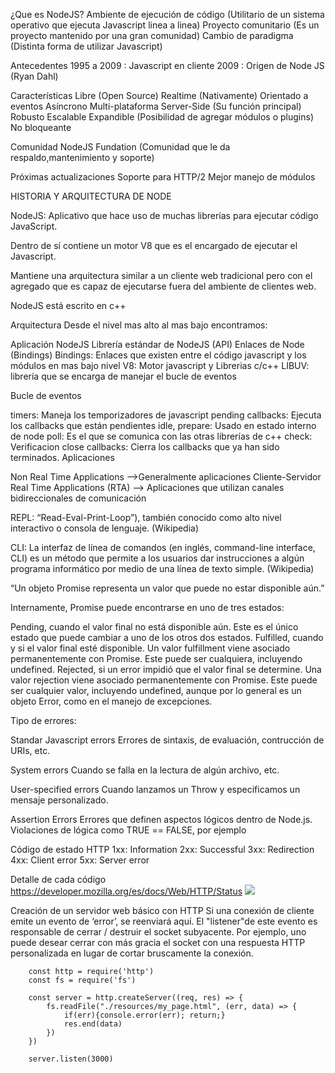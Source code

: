 ¿Que es NodeJS?
Ambiente de ejecución de código (Utilitario de un sistema operativo que ejecuta Javascript linea a linea)
Proyecto comunitario (Es un proyecto mantenido por una gran comunidad)
Cambio de paradigma (Distinta forma de utilizar Javascript)

Antecedentes
1995 a 2009 : Javascript en cliente
2009 : Origen de Node JS (Ryan Dahl)

Características
Libre (Open Source)
Realtime (Nativamente)
Orientado a eventos
Asíncrono
Multi-plataforma
Server-Side (Su función principal)
Robusto
Escalable
Expandible (Posibilidad de agregar módulos o plugins)
No bloqueante

Comunidad
NodeJS Fundation (Comunidad que le da respaldo,mantenimiento y soporte)

Próximas actualizaciones
Soporte para HTTP/2
Mejor manejo de módulos

HISTORIA Y ARQUITECTURA DE NODE


NodeJS: Aplicativo que hace uso de muchas librerías para ejecutar código JavaScript.

Dentro de sí contiene un motor V8 que es el encargado de ejecutar el Javascript.

Mantiene una arquitectura similar a un cliente web tradicional pero con el agregado que es capaz de ejecutarse fuera del ambiente de clientes web.

NodeJS está escrito en c++

Arquitectura
Desde el nivel mas alto al mas bajo encontramos:

Aplicación NodeJS
Librería estándar de NodeJS (API)
Enlaces de Node (Bindings)
Bindings: Enlaces que existen entre el código javascript y los módulos en mas bajo nivel
V8: Motor javascript y Librerias c/c++
LIBUV: librería que se encarga de manejar el bucle de eventos

Bucle de eventos

timers: Maneja los temporizadores de javascript
pending callbacks: Ejecuta los callbacks que están pendientes
idle, prepare: Usado en estado interno de node
poll: Es el que se comunica con las otras librerías de c++
check: Verificacion
close callbacks: Cierra los callbacks que ya han sido terminados.
Aplicaciones

Non Real Time Applications -->Generalmente aplicaciones Cliente-Servidor
Real Time Applications (RTA) --> Aplicaciones que utilizan canales bidireccionales de comunicación


REPL: “Read-Eval-Print-Loop”), también conocido como alto nivel interactivo o consola de lenguaje. (Wikipedia)

CLI: La interfaz de línea de comandos (en inglés, command-line interface, CLI) es un método que permite a los usuarios dar instrucciones a algún programa informático por medio de una línea de texto simple. (Wikipedia)



“Un objeto Promise representa un valor que puede no estar disponible aún.”

Internamente, Promise puede encontrarse en uno de tres estados:

Pending, cuando el valor final no está disponible aún. Este es el único estado que puede cambiar a uno de los otros dos estados.
Fulfilled, cuando y si el valor final esté disponible. Un valor fulfillment viene asociado permanentemente con Promise. Este puede ser cualquiera, incluyendo undefined.
Rejected, si un error impidió que el valor final se determine. Una valor rejection viene asociado permanentemente con Promise. Este puede ser cualquier valor, incluyendo undefined, aunque por lo general es un objeto Error, como en el manejo de excepciones.


Tipo de errores:

Standar Javascript errors
Errores de sintaxis, de evaluación, contrucción de URIs, etc.

System errors
Cuando se falla en la lectura de algún archivo, etc.

User-specified errors
Cuando lanzamos un Throw y especificamos un mensaje personalizado.

Assertion Errors
Errores que definen aspectos lógicos dentro de Node.js. Violaciones de lógica como TRUE == FALSE, por ejemplo

Código de estado HTTP
1xx: Information
2xx: Successful
3xx: Redirection
4xx: Client error
5xx: Server error

Detalle de cada código
https://developer.mozilla.org/es/docs/Web/HTTP/Status
<img src="https://i.imgur.com/bBN3VIq.png">

Creación de un servidor web básico con HTTP
Si una conexión de cliente emite un evento de ‘error’, se reenviará aquí. El "listener"de este evento es responsable de cerrar / destruir el socket subyacente. Por ejemplo, uno puede desear cerrar con más gracia el socket con una respuesta HTTP personalizada en lugar de cortar bruscamente la conexión.

        const http = require('http')
        const fs = require('fs')

        const server = http.createServer((req, res) => {
            fs.readFile("./resources/my_page.html", (err, data) => {
                if(err){console.error(err); return;}
                res.end(data)
            })
        })

        server.listen(3000)